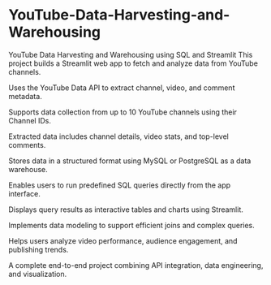 # YouTube-Data-Harvesting-and-Warehousing

YouTube Data Harvesting and Warehousing using SQL and Streamlit
This project builds a Streamlit web app to fetch and analyze data from YouTube channels.

Uses the YouTube Data API to extract channel, video, and comment metadata.

Supports data collection from up to 10 YouTube channels using their Channel IDs.

Extracted data includes channel details, video stats, and top-level comments.

Stores data in a structured format using MySQL or PostgreSQL as a data warehouse.

Enables users to run predefined SQL queries directly from the app interface.

Displays query results as interactive tables and charts using Streamlit.

Implements data modeling to support efficient joins and complex queries.

Helps users analyze video performance, audience engagement, and publishing trends.

A complete end-to-end project combining API integration, data engineering, and visualization.
